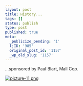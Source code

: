 ```yaml
---
layout: post
title: History...
tags: []
status: publish
type: post
published: true
meta:
  _publicize_pending: '1'
  ljID: '985'
  original_post_id: '1157'
  _wp_old_slug: '1157'
---
```

...sponsored by Paul Blart, Mall Cop.

<a href='http://jay.mcgavren.com/blog/wp-content/uploads/2009/01/picture-11.png' title='picture-11.png'><img src='http://jay.mcgavren.com/blog/wp-content/uploads/2009/01/picture-11.thumbnail.png' alt='picture-11.png' /></a>
